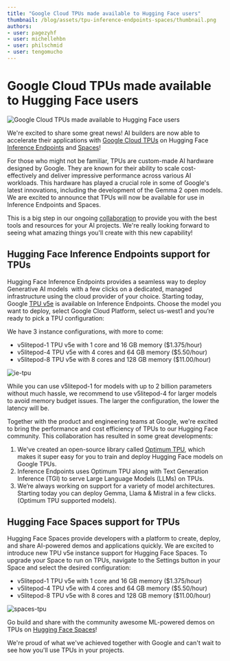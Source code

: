 ```yaml
---
title: "Google Cloud TPUs made available to Hugging Face users" 
thumbnail: /blog/assets/tpu-inference-endpoints-spaces/thumbnail.png
authors:
- user: pagezyhf
- user: michellehbn
- user: philschmid
- user: tengomucho
---
```


# Google Cloud TPUs made available to Hugging Face users

![Google Cloud TPUs made available to Hugging Face users](/blog/assets/tpu-inference-endpoints-spaces/thumbnail.png)

We're excited to share some great news! AI builders are now able to accelerate their applications with [Google Cloud TPUs](https://cloud.google.com/tpu?hl=en) on Hugging Face [Inference Endpoints](https://ui.endpoints.huggingface.co/) and [Spaces](https://huggingface.co/spaces)!

For those who might not be familiar, TPUs are custom-made AI hardware designed by Google. They are known for their ability to scale cost-effectively and deliver impressive performance across various AI workloads. This hardware has played a crucial role in some of Google's latest innovations, including the development of the Gemma 2 open models. We are excited to announce that TPUs will now be available for use in Inference Endpoints and Spaces.

This is a big step in our ongoing [collaboration](https://huggingface.co/blog/gcp-partnership) to provide you with the best tools and resources for your AI projects. We're really looking forward to seeing what amazing things you'll create with this new capability!

## Hugging Face Inference Endpoints support for TPUs

Hugging Face Inference Endpoints provides a seamless way to deploy Generative AI models  with a few clicks on a dedicated, managed infrastructure using the cloud provider of your choice. Starting today, Google [TPU v5e](https://cloud.google.com/tpu/docs/v5e-inference) is available on Inference Endpoints. Choose the model you want to deploy, select Google Cloud Platform, select us-west1 and you’re ready to pick a TPU configuration:

We have 3 instance configurations, with more to come:

- v5litepod-1 TPU v5e with 1 core and 16 GB memory ($1.375/hour)
- v5litepod-4 TPU v5e with 4 cores and 64 GB memory ($5.50/hour)
- v5litepod-8 TPU v5e with 8 cores and 128 GB memory ($11.00/hour)

![ie-tpu](https://huggingface.co/datasets/huggingface/documentation-images/resolve/main/blog/tpu-inference-endpoints-spaces/ie-tpu.png)

While you can use v5litepod-1 for models with up to 2 billion parameters without much hassle, we recommend to use v5litepod-4 for larger models to avoid memory budget issues. The larger the configuration, the lower the latency will be.

Together with the product and engineering teams at Google, we're excited to bring the performance and cost efficiency of TPUs to our Hugging Face community. This collaboration has resulted in some great developments:

1. We've created an open-source library called [Optimum TPU](https://github.com/huggingface/optimum-tpu), which makes it super easy for you to train and deploy Hugging Face models on Google TPUs.
2. Inference Endpoints uses Optimum TPU along with Text Generation Inference (TGI) to serve Large Language Models (LLMs) on TPUs.
3. We’re always working on support for a variety of model architectures. Starting today you can deploy Gemma, Llama & Mistral in a few clicks. (Optimum TPU supported models).

## Hugging Face Spaces support for TPUs

Hugging Face Spaces provide developers with a platform to create, deploy, and share AI-powered demos and applications quickly. We are excited to introduce new TPU v5e instance support for Hugging Face Spaces. To upgrade your Space to run on TPUs, navigate to the Settings button in your Space and select the desired configuration:

- v5litepod-1 TPU v5e with 1 core and 16 GB memory ($1.375/hour)
- v5litepod-4 TPU v5e with 4 cores and 64 GB memory ($5.50/hour)
- v5litepod-8 TPU v5e with 8 cores and 128 GB memory ($11.00/hour)

![spaces-tpu](https://huggingface.co/datasets/huggingface/documentation-images/resolve/main/blog/tpu-inference-endpoints-spaces/spaces-tpu.png)

Go build and share with the community awesome ML-powered demos on TPUs on [Hugging Face Spaces](https://huggingface.co/spaces)!

We're proud of what we've achieved together with Google and can't wait to see how you'll use TPUs in your projects.